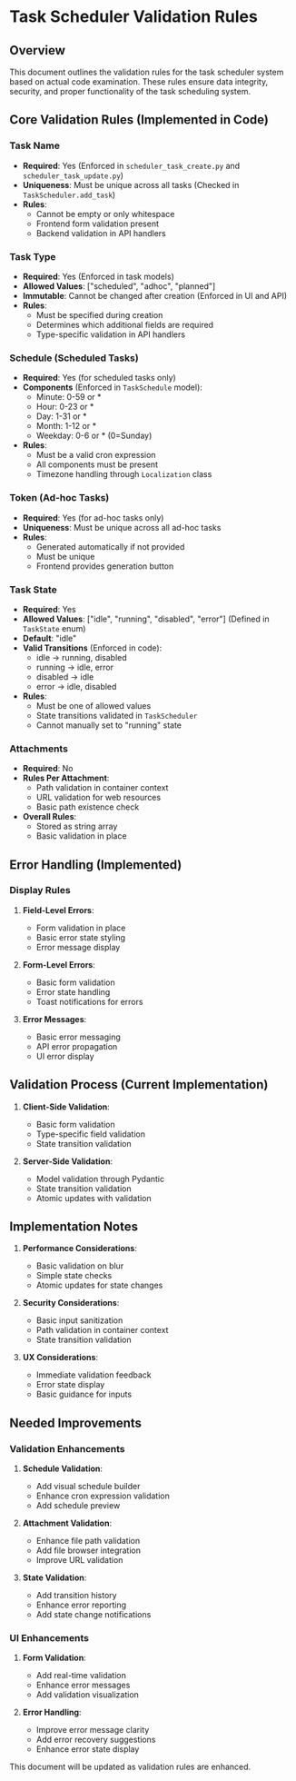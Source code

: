 # Task Scheduler Validation Rules

## Overview
This document outlines the validation rules for the task scheduler system based on actual code examination. These rules ensure data integrity, security, and proper functionality of the task scheduling system.

## Core Validation Rules (Implemented in Code)

### Task Name
- **Required**: Yes (Enforced in `scheduler_task_create.py` and `scheduler_task_update.py`)
- **Uniqueness**: Must be unique across all tasks (Checked in `TaskScheduler.add_task`)
- **Rules**:
  - Cannot be empty or only whitespace
  - Frontend form validation present
  - Backend validation in API handlers

### Task Type
- **Required**: Yes (Enforced in task models)
- **Allowed Values**: ["scheduled", "adhoc", "planned"]
- **Immutable**: Cannot be changed after creation (Enforced in UI and API)
- **Rules**:
  - Must be specified during creation
  - Determines which additional fields are required
  - Type-specific validation in API handlers

### Schedule (Scheduled Tasks)
- **Required**: Yes (for scheduled tasks only)
- **Components** (Enforced in `TaskSchedule` model):
  - Minute: 0-59 or *
  - Hour: 0-23 or *
  - Day: 1-31 or *
  - Month: 1-12 or *
  - Weekday: 0-6 or * (0=Sunday)
- **Rules**:
  - Must be a valid cron expression
  - All components must be present
  - Timezone handling through `Localization` class

### Token (Ad-hoc Tasks)
- **Required**: Yes (for ad-hoc tasks only)
- **Uniqueness**: Must be unique across all ad-hoc tasks
- **Rules**:
  - Generated automatically if not provided
  - Must be unique
  - Frontend provides generation button

### Task State
- **Required**: Yes
- **Allowed Values**: ["idle", "running", "disabled", "error"] (Defined in `TaskState` enum)
- **Default**: "idle"
- **Valid Transitions** (Enforced in code):
  - idle → running, disabled
  - running → idle, error
  - disabled → idle
  - error → idle, disabled
- **Rules**:
  - Must be one of allowed values
  - State transitions validated in `TaskScheduler`
  - Cannot manually set to "running" state

### Attachments
- **Required**: No
- **Rules Per Attachment**:
  - Path validation in container context
  - URL validation for web resources
  - Basic path existence check
- **Overall Rules**:
  - Stored as string array
  - Basic validation in place

## Error Handling (Implemented)

### Display Rules
1. **Field-Level Errors**:
   - Form validation in place
   - Basic error state styling
   - Error message display

2. **Form-Level Errors**:
   - Basic form validation
   - Error state handling
   - Toast notifications for errors

3. **Error Messages**:
   - Basic error messaging
   - API error propagation
   - UI error display

## Validation Process (Current Implementation)

1. **Client-Side Validation**:
   - Basic form validation
   - Type-specific field validation
   - State transition validation

2. **Server-Side Validation**:
   - Model validation through Pydantic
   - State transition validation
   - Atomic updates with validation

## Implementation Notes

1. **Performance Considerations**:
   - Basic validation on blur
   - Simple state checks
   - Atomic updates for state changes

2. **Security Considerations**:
   - Basic input sanitization
   - Path validation in container context
   - State transition validation

3. **UX Considerations**:
   - Immediate validation feedback
   - Error state display
   - Basic guidance for inputs

## Needed Improvements

### Validation Enhancements
1. **Schedule Validation**:
   - Add visual schedule builder
   - Enhance cron expression validation
   - Add schedule preview

2. **Attachment Validation**:
   - Enhance file path validation
   - Add file browser integration
   - Improve URL validation

3. **State Validation**:
   - Add transition history
   - Enhance error reporting
   - Add state change notifications

### UI Enhancements
1. **Form Validation**:
   - Add real-time validation
   - Enhance error messages
   - Add validation visualization

2. **Error Handling**:
   - Improve error message clarity
   - Add error recovery suggestions
   - Enhance error state display

This document will be updated as validation rules are enhanced.
